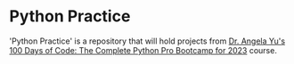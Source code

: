 # Python Practice

'Python Practice' is a repository that will hold projects from [Dr. Angela Yu's](https://www.udemy.com/user/4b4368a3-b5c8-4529-aa65-2056ec31f37e/) [100 Days of Code: The Complete Python Pro Bootcamp for 2023](https://www.udemy.com/course/100-days-of-code/) course.